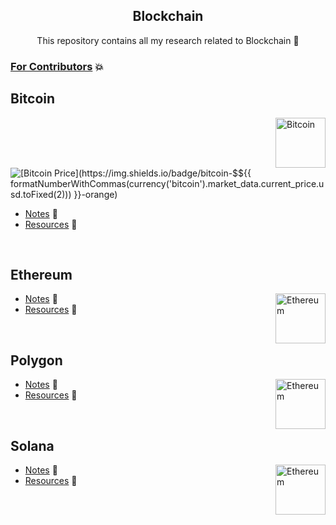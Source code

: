 <h2 align="center"> Blockchain </h2>

<p align="center"> This repository contains all my research related to Blockchain 🔭 </p>

### [For Contributors](https://github.com/sumitNITS/Blockchain/blob/main/CONTRIBUTING.md) 💥

## Bitcoin

<img align="right" src="https://user-images.githubusercontent.com/37767537/222690084-8b55a5a5-3a9f-4fb2-9280-4d8f50f8b70d.png" height="80" alt="Bitcoin"> 

![[Bitcoin Price](https://img.shields.io/badge/bitcoin-$${{ formatNumberWithCommas(currency('bitcoin').market_data.current_price.usd.toFixed(2))) }}-orange)](https://www.coingecko.com/en/coins/bitcoin)

- [Notes](Bitcoin/README.md) 📒
- [Resources](Bitcoin/Resources/README.md) 🚀

<br>

## Ethereum

<img align="right" src="https://user-images.githubusercontent.com/37767537/222696023-5091a0af-63be-413f-923d-c66c5b5fa056.png" height="80" alt="Ethereum"> 

- [Notes](Ethereum/README.md) 📒
- [Resources](Ethereum/Resources/README.md) 🚀

<br>

## Polygon

<img align="right" src="https://user-images.githubusercontent.com/37767537/226108566-1059e4e5-fcbe-4668-b780-1b3ce03f6b24.png" height="80" alt="Ethereum"> 

- [Notes](Polygon/README.md) 📒
- [Resources](Polygon/Resources/README.md) 🚀

<br>

## Solana

<img align="right" src="https://user-images.githubusercontent.com/37767537/226108568-c4d6855d-5bce-4f07-9e9e-3554626476cd.png" height="80" alt="Ethereum"> 

- [Notes](Solana/README.md) 📒
- [Resources](Solana/Resources/README.md) 🚀

<br>
